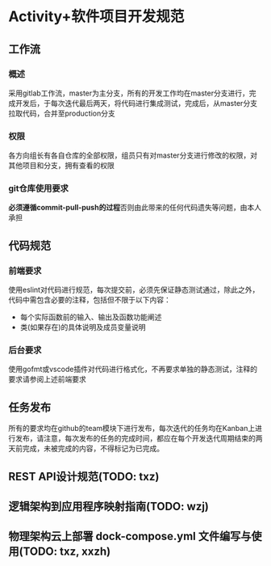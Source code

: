 # Activity+软件项目开发规范

## 工作流

### 概述

采用gitlab工作流，master为主分支，所有的开发工作均在master分支进行，完成开发后，于每次迭代最后两天，将代码进行集成测试，完成后，从master分支拉取代码，合并至production分支

### 权限

各方向组长有各自仓库的全部权限，组员只有对master分支进行修改的权限，对其他项目和分支，拥有查看的权限

### git仓库使用要求

**必须遵循commit-pull-push的过程**否则由此带来的任何代码遗失等问题，由本人承担

## 代码规范

### 前端要求

使用eslint对代码进行规范，每次提交前，必须先保证静态测试通过，除此之外，代码中需包含必要的注释，包括但不限于以下内容：

- 每个实际函数前的输入、输出及函数功能阐述
- 类(如果存在)的具体说明及成员变量说明

### 后台要求

使用gofmt或vscode插件对代码进行格式化，不再要求单独的静态测试，注释的要求请参阅上述前端要求

## 任务发布

所有的要求均在github的team模块下进行发布，每次迭代的任务均在Kanban上进行发布，请注意，每次发布的任务的完成时间，都应在每个开发迭代周期结束的两天前完成，未被完成的内容，不得标记为已完成。

## REST API设计规范(TODO: txz)

## 逻辑架构到应用程序映射指南(TODO: wzj)

## 物理架构云上部署 dock-compose.yml 文件编写与使用(TODO: txz, xxzh)